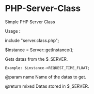 # PHP-Server-Class
Simple PHP Server Class

Usage :

  include "server.class.php";
  
  $instance = Server::getInstance();
  
  Gets datas from the $_SERVER.
  
    Example: $instance->REQUEST_TIME_FLOAT;
  
  @param    name    Name of the datas to get.
  
  @return   mixed   Datas stored in $_SERVER.
